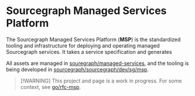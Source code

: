 # Sourcegraph Managed Services Platform

The Sourcegraph Managed Services Platform (**MSP**) is the standardized tooling and infrastructure for deploying and operating managed Sourcegraph services.
It takes a service specification and generates

All assets are managed in [souregraph/managed-services](https://github.com/sourcegraph/managed-services), and the tooling is being developed in [sourcegraph/sourcegraph/dev/sg/msp](https://github.com/sourcegraph/sourcegraph/tree/main/dev/sg/msp).

> [!WARNING] This project and page is a work in progress. For some context, see [go/rfc-msp](http://go/rfc-msp).
